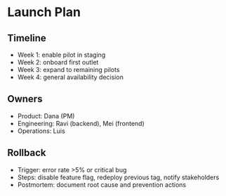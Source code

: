 # Launch Plan

## Timeline
- Week 1: enable pilot in staging
- Week 2: onboard first outlet
- Week 3: expand to remaining pilots
- Week 4: general availability decision

## Owners
- Product: Dana (PM)
- Engineering: Ravi (backend), Mei (frontend)
- Operations: Luis

## Rollback
- Trigger: error rate >5% or critical bug
- Steps: disable feature flag, redeploy previous tag, notify stakeholders
- Postmortem: document root cause and prevention actions


